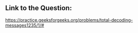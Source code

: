 ## Link to the Question:

https://practice.geeksforgeeks.org/problems/total-decoding-messages1235/1/#
